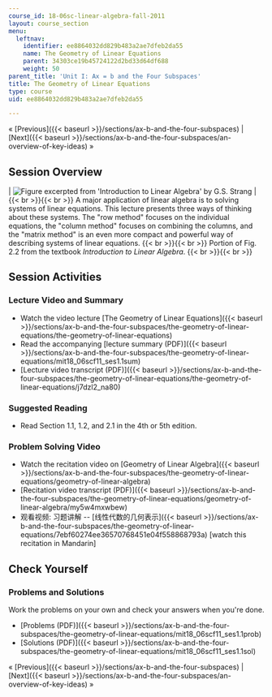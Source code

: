 ```yaml
---
course_id: 18-06sc-linear-algebra-fall-2011
layout: course_section
menu:
  leftnav:
    identifier: ee8864032dd829b483a2ae7dfeb2da55
    name: The Geometry of Linear Equations
    parent: 34303ce19b45724122d2bd33d64df688
    weight: 50
parent_title: 'Unit I: Ax = b and the Four Subspaces'
title: The Geometry of Linear Equations
type: course
uid: ee8864032dd829b483a2ae7dfeb2da55

---
```


« [Previous]({{< baseurl >}}/sections/ax-b-and-the-four-subspaces) | [Next]({{< baseurl >}}/sections/ax-b-and-the-four-subspaces/an-overview-of-key-ideas) »

Session Overview
----------------

| ![Figure excerpted from 'Introduction to Linear Algebra' by G.S. Strang](/coursemedia/18-06sc-linear-algebra-fall-2011/6fcd2c0235d1bc09481864c1c71295dc_1_1.jpg) |  {{< br >}}{{< br >}} A major application of linear algebra is to solving systems of linear equations. This lecture presents three ways of thinking about these systems. The "row method" focuses on the individual equations, the "column method" focuses on combining the columns, and the "matrix method" is an even more compact and powerful way of describing systems of linear equations. {{< br >}}{{< br >}} Portion of Fig. 2.2 from the textbook _Introduction to Linear Algebra_. {{< br >}}{{< br >}}  

Session Activities
------------------

### Lecture Video and Summary

*   Watch the video lecture [The Geometry of Linear Equations]({{< baseurl >}}/sections/ax-b-and-the-four-subspaces/the-geometry-of-linear-equations/the-geometry-of-linear-equations)
*   Read the accompanying [lecture summary (PDF)]({{< baseurl >}}/sections/ax-b-and-the-four-subspaces/the-geometry-of-linear-equations/mit18_06scf11_ses1.1sum)
*   [Lecture video transcript (PDF)]({{< baseurl >}}/sections/ax-b-and-the-four-subspaces/the-geometry-of-linear-equations/the-geometry-of-linear-equations/j7dzl2_na80)

### Suggested Reading

*   Read Section 1.1, 1.2, and 2.1 in the 4th or 5th edition.

### Problem Solving Video

*   Watch the recitation video on [Geometry of Linear Algebra]({{< baseurl >}}/sections/ax-b-and-the-four-subspaces/the-geometry-of-linear-equations/geometry-of-linear-algebra)
*   [Recitation video transcript (PDF)]({{< baseurl >}}/sections/ax-b-and-the-four-subspaces/the-geometry-of-linear-equations/geometry-of-linear-algebra/my5w4mxwbew)
*   观看视频: 习题讲解 -- [线性代数的几何表示]({{< baseurl >}}/sections/ax-b-and-the-four-subspaces/the-geometry-of-linear-equations/7ebf60274ee36570768451e04f558868793a) \[watch this recitation in Mandarin\]

Check Yourself
--------------

### Problems and Solutions

Work the problems on your own and check your answers when you're done.

*   [Problems (PDF)]({{< baseurl >}}/sections/ax-b-and-the-four-subspaces/the-geometry-of-linear-equations/mit18_06scf11_ses1.1prob)
*   [Solutions (PDF)]({{< baseurl >}}/sections/ax-b-and-the-four-subspaces/the-geometry-of-linear-equations/mit18_06scf11_ses1.1sol)

« [Previous]({{< baseurl >}}/sections/ax-b-and-the-four-subspaces) | [Next]({{< baseurl >}}/sections/ax-b-and-the-four-subspaces/an-overview-of-key-ideas) »